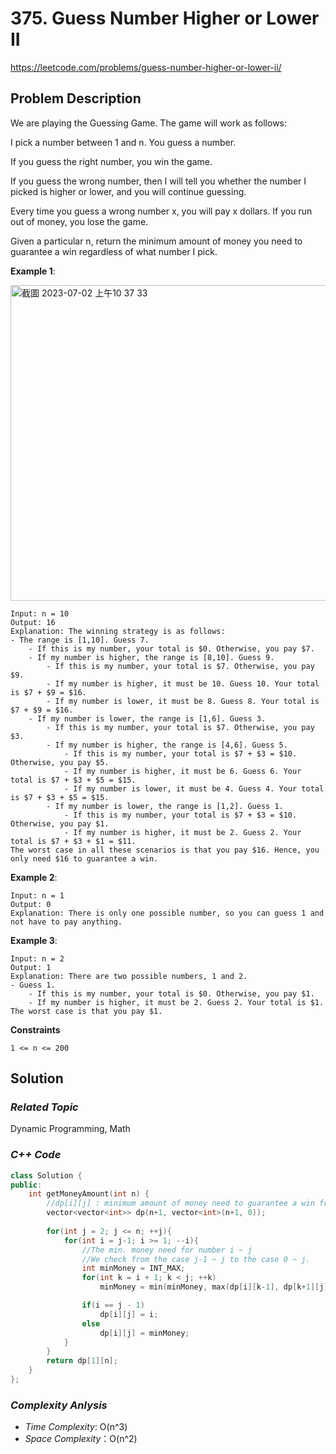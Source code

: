 # 375. Guess Number Higher or Lower II
https://leetcode.com/problems/guess-number-higher-or-lower-ii/

## Problem Description

We are playing the Guessing Game. The game will work as follows:

I pick a number between 1 and n.
You guess a number.

If you guess the right number, you win the game.

If you guess the wrong number, then I will tell you whether the number I picked is higher or lower, and you will continue guessing.

Every time you guess a wrong number x, you will pay x dollars. If you run out of money, you lose the game.

Given a particular n, return the minimum amount of money you need to guarantee a win regardless of what number I pick.


**Example 1**:

<img width="505" alt="截圖 2023-07-02 上午10 37 33" src="https://github.com/Eddiecc06/LeetCode/assets/18256877/6d052d37-2759-407b-b1a9-ab769ac7c849">

```
Input: n = 10
Output: 16
Explanation: The winning strategy is as follows:
- The range is [1,10]. Guess 7.
    - If this is my number, your total is $0. Otherwise, you pay $7.
    - If my number is higher, the range is [8,10]. Guess 9.
        - If this is my number, your total is $7. Otherwise, you pay $9.
        - If my number is higher, it must be 10. Guess 10. Your total is $7 + $9 = $16.
        - If my number is lower, it must be 8. Guess 8. Your total is $7 + $9 = $16.
    - If my number is lower, the range is [1,6]. Guess 3.
        - If this is my number, your total is $7. Otherwise, you pay $3.
        - If my number is higher, the range is [4,6]. Guess 5.
            - If this is my number, your total is $7 + $3 = $10. Otherwise, you pay $5.
            - If my number is higher, it must be 6. Guess 6. Your total is $7 + $3 + $5 = $15.
            - If my number is lower, it must be 4. Guess 4. Your total is $7 + $3 + $5 = $15.
        - If my number is lower, the range is [1,2]. Guess 1.
            - If this is my number, your total is $7 + $3 = $10. Otherwise, you pay $1.
            - If my number is higher, it must be 2. Guess 2. Your total is $7 + $3 + $1 = $11.
The worst case in all these scenarios is that you pay $16. Hence, you only need $16 to guarantee a win.
```
**Example 2**:
```
Input: n = 1
Output: 0
Explanation: There is only one possible number, so you can guess 1 and not have to pay anything.
```
**Example 3**:
```
Input: n = 2
Output: 1
Explanation: There are two possible numbers, 1 and 2.
- Guess 1.
    - If this is my number, your total is $0. Otherwise, you pay $1.
    - If my number is higher, it must be 2. Guess 2. Your total is $1.
The worst case is that you pay $1.
```

**Constraints**
```
1 <= n <= 200
```

## Solution

### _Related Topic_
   Dynamic Programming, Math

### _C++ Code_
```cpp
class Solution {
public:
    int getMoneyAmount(int n) {
        //dp[i][j] : minimum amount of money need to guarantee a win from picking a number between i and j
        vector<vector<int>> dp(n+1, vector<int>(n+1, 0));
        
        for(int j = 2; j <= n; ++j){    
            for(int i = j-1; i >= 1; --i){
                //The min. money need for number i ~ j
                //We check from the case j-1 ~ j to the case 0 ~ j.
                int minMoney = INT_MAX;
                for(int k = i + 1; k < j; ++k)
                    minMoney = min(minMoney, max(dp[i][k-1], dp[k+1][j]) + k);

                if(i == j - 1)
                    dp[i][j] = i;
                else
                    dp[i][j] = minMoney;
            }
        }
        return dp[1][n];
    }
};
```

### _Complexity Anlysis_
- _Time Complexity_: O(n^3)
- _Space Complexity_：O(n^2)
